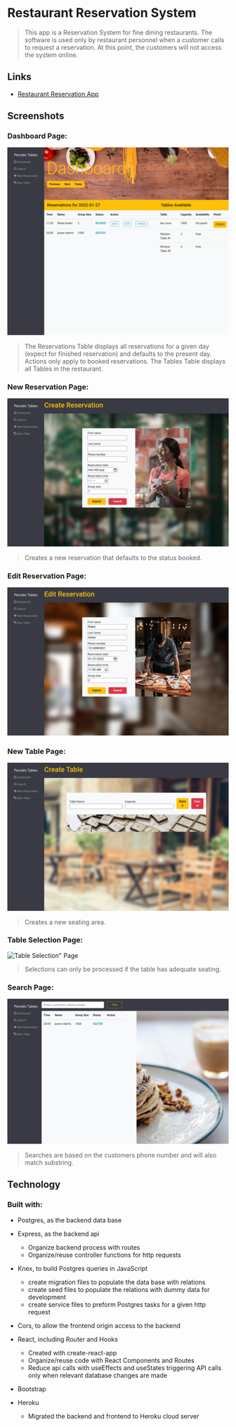 # Restaurant Reservation System

> This app is a Reservation System for fine dining restaurants.
> The software is used only by restaurant personnel when a customer calls to request a reservation.
> At this point, the customers will not access the system online.

## Links
* [Restaurant Reservation App](https://restaurantreservations-client.herokuapp.com/ "Restaurant Reservation App")

## Screenshots

### Dashboard Page:

![Home Page](/./README-imgs/Dashboard.png?raw=true "Dashboard")
> The Reservations Table displays all reservations for a given day (expect for finished reservation) and defaults to the present day. Actions only apply to booked reservations.
> The Tables Table displays all Tables in the restaurant.

### New Reservation Page:

![New Reservation Page](/./README-imgs/New_Reservation.png?raw=true "New Reservation Page")
> Creates a new reservation that defaults to the status booked.

### Edit Reservation Page:

![Edit Reservation Page](/./README-imgs/Edit_Reservation.png?raw=true "Edit Reservation")

### New Table Page:

![New Table Page](/./README-imgs/New_Table.png?raw=true "New Table")
> Creates a new seating area.

### Table Selection Page:

![Table Selection" Page](/./README-imgs/Table_Selection".png?raw=true "Table Selection")
> Selections can only be processed if the table has adequate seating.

### Search Page:

![Search Page](/./README-imgs/Search.png?raw=true "Search")
> Searches are based on the customers phone number and will also match substring.

## Technology

### Built with:
* Postgres, as the backend data base

* Express, as the backend api
  * Organize backend process with routes
  * Organize/reuse controller functions for http requests
* Knex, to build Postgres queries in JavaScript
  * create migration files to populate the data base with relations
  * create seed files to populate the relations with dummy data for development
  * create service files to preform Postgres tasks for a given http request
* Cors, to allow the frontend origin access to the backend
* React, including Router and Hooks
  * Created with create-react-app
  * Organize/reuse code with React Components and Routes
  * Reduce api calls with useEffects and useStates triggering API calls only when relevant database changes are made
* Bootstrap 
* Heroku
  * Migrated the backend and frontend to Heroku cloud server
